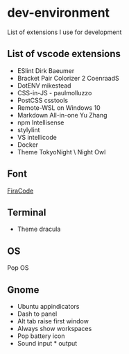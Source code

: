 # dev-environment
List of extensions I use for development


## List of vscode extensions 
* ESlint Dirk Baeumer
* Bracket Pair Colorizer 2 CoenraadS
* DotENV mikestead
* CSS-in-JS - paulmolluzzo
* PostCSS csstools
* Remote-WSL on Windows 10
* Markdown All-in-one Yu Zhang
* npm Intellisense 
* stylylint 
* VS intellicode
* Docker
* Theme TokyoNight \ Night Owl


## Font 
<a href="https://github.com/tonsky/FiraCode">FiraCode<a/>

## Terminal 
* Theme dracula

## OS
Pop OS
## Gnome
* Ubuntu appindicators
* Dash to panel
* Alt tab raise first window 
* Always show workspaces
* Pop battery icon
* Sound input * output 

